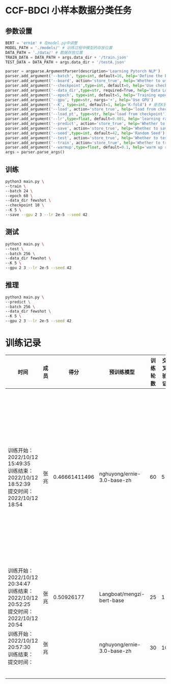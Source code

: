 # CCF-BDCI 小样本数据分类任务

## 参数设置

```python
BERT = 'ernie' # 在model.py中调整
MODEL_PATH = './models/' # 训练过程中模型的存放位置
DATA_PATH = './data/' # 数据存放位置
TRAIN_DATA = DATA_PATH + args.data_dir + '/train.json'
TEST_DATA = DATA_PATH + args.data_dir + '/testA.json'
```

```python
parser = argparse.ArgumentParser(description='Learning Pytorch NLP')
parser.add_argument('--batch', type=int, default=16, help='Define the batch size')
parser.add_argument('--board', action='store_true', help='Whether to use tensorboard')
parser.add_argument('--checkpoint',type=int, default=0, help='Use checkpoint')
parser.add_argument('--data_dir',type=str, required=True, help='Data Location') # 数据小文件夹
parser.add_argument('--epoch', type=int, default=5, help='Training epochs')
parser.add_argument('--gpu', type=str, nargs='+', help='Use GPU')
parser.add_argument('--K', type=int, default=1, help='K-fold') # 是否K折交叉验证
parser.add_argument('--load', action='store_true', help='load from checkpoint')
parser.add_argument('--load_pt', type=str, help='load from checkpoint')
parser.add_argument('--lr',type=float, default=0.001, help='learning rate')
parser.add_argument('--predict', action='store_true', help='Whether to predict')
parser.add_argument('--save', action='store_true', help='Whether to save model')
parser.add_argument('--seed',type=int, default=42, help='Random Seed')
parser.add_argument('--test', action='store_true', help='Whether to test')
parser.add_argument('--train', action='store_true', help='Whether to train')
parser.add_argument('--warmup',type=float, default=0.1, help='warm up ratio')
args = parser.parse_args()
```

## 训练

```bash
python3 main.py \
--train \
--batch 24 \
--epoch 60 \
--data_dir fewshot \
--checkpoint 10 \
--K 5 \
--save --gpu 2 3 --lr 2e-5 --seed 42
```

## 测试

```bash
python3 main.py \
--test \
--batch 256 \
--data_dir fewshot \
--K 5 \
--gpu 2 3 --lr 2e-5 --seed 42
```

## 推理

```bash
python3 main.py \
--predict \
--batch 256 \
--data_dir fewshot \
--K 5 \
--gpu 2 3 --lr 2e-5 --seed 42
```

# 训练记录

| 时间                                                                                             | 成员 | 得分          | 预训练模型                 | 训练轮数 | 交叉验证 | 其他设置                                                              | 训练集+验证集得分                                                                                                                                                                                               | 验证集得分                                                       | 问题                                                                                                                                                        |
| ------------------------------------------------------------------------------------------------ | ---- | ------------- | -------------------------- | -------- | -------- | --------------------------------------------------------------------- | --------------------------------------------------------------------------------------------------------------------------------------------------------------------------------------------------------------- | ---------------------------------------------------------------- | ----------------------------------------------------------------------------------------------------------------------------------------------------------- |
| 训练开始：2022/10/12 15:49:35<br />训练结束：2022/10/12 18:52:39<br />提交时间：2022/10/12 18:54 | 张兆 | 0.46661411496 | nghuyong/ernie-3.0-base-zh | 60       | 5        | warmup 0.1（用的可能不对）<br />2080Ti*2 batch=24<br />random_seed=42 | best_1.pt : 0.7630403185746878<br />best_2.pt : 0.785194086089213<br />best_3.pt : 0.8484339825318716<br />best_4.pt : 0.8481442706893945<br />best_5.pt : 0.8564035464087444<br />bagging : 0.9039802357258913 | 0.474196<br />0.436003<br />0.444065<br />0.501953<br />0.502899 | 1. 基本上没有使用任何技巧<br />2. 训练轮数不够，应该还没有到模型的最佳性能<br />（感觉warmup用的不太对导致的）<br />3. 交叉验证感觉少了一些，可以增加到十折 |
| 训练开始：2022/10/12 20:34:47<br />训练结束：2022/10/12 20:52:25<br />提交时间：2022/10/12 20:54 | 张兆 | 0.50926177    | Langboat/mengzi-bert-base  | 25       | 1        | 2080Ti*2 batch=24<br />random_seed=42<br />random_split_ratio=0.8     | 0.9035649164096997                                                                                                                                                                                              | 0.555419                                                         | 1. 感觉warmup用的确实不太对，删除后收敛就很快了                                                                                                             |
| 训练开始：2022/10/12 20:57:30<br />训练结束：<br />提交时间：                                    | 张兆 |               | nghuyong/ernie-3.0-base-zh | 30       | 10       | 2080Ti*2 batch=24<br />random_seed=42                                 |                                                                                                                                                                                                                 |                                                                  |                                                                                                                                                             |
|                                                                                                  |      |               |                            |          |          |                                                                       |                                                                                                                                                                                                                 |                                                                  |                                                                                                                                                             |
|                                                                                                  |      |               |                            |          |          |                                                                       |                                                                                                                                                                                                                 |                                                                  |                                                                                                                                                             |
|                                                                                                  |      |               |                            |          |          |                                                                       |                                                                                                                                                                                                                 |                                                                  |                                                                                                                                                             |
|                                                                                                  |      |               |                            |          |          |                                                                       |                                                                                                                                                                                                                 |                                                                  |                                                                                                                                                             |
|                                                                                                  |      |               |                            |          |          |                                                                       |                                                                                                                                                                                                                 |                                                                  |                                                                                                                                                             |
|                                                                                                  |      |               |                            |          |          |                                                                       |                                                                                                                                                                                                                 |                                                                  |                                                                                                                                                             |
